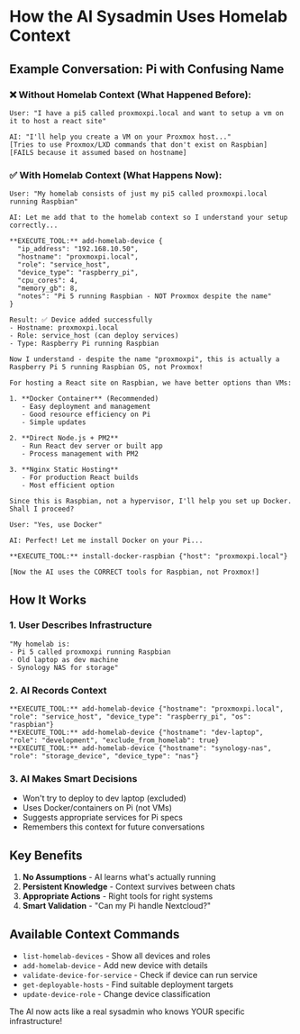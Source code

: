 # How the AI Sysadmin Uses Homelab Context

## Example Conversation: Pi with Confusing Name

### ❌ Without Homelab Context (What Happened Before):
```
User: "I have a pi5 called proxmoxpi.local and want to setup a vm on it to host a react site"

AI: "I'll help you create a VM on your Proxmox host..."
[Tries to use Proxmox/LXD commands that don't exist on Raspbian]
[FAILS because it assumed based on hostname]
```

### ✅ With Homelab Context (What Happens Now):
```
User: "My homelab consists of just my pi5 called proxmoxpi.local running Raspbian"

AI: Let me add that to the homelab context so I understand your setup correctly...

**EXECUTE_TOOL:** add-homelab-device {
  "ip_address": "192.168.10.50",
  "hostname": "proxmoxpi.local", 
  "role": "service_host",
  "device_type": "raspberry_pi",
  "cpu_cores": 4,
  "memory_gb": 8,
  "notes": "Pi 5 running Raspbian - NOT Proxmox despite the name"
}

Result: ✅ Device added successfully
- Hostname: proxmoxpi.local
- Role: service_host (can deploy services)
- Type: Raspberry Pi running Raspbian

Now I understand - despite the name "proxmoxpi", this is actually a Raspberry Pi 5 running Raspbian OS, not Proxmox!

For hosting a React site on Raspbian, we have better options than VMs:

1. **Docker Container** (Recommended)
   - Easy deployment and management
   - Good resource efficiency on Pi
   - Simple updates

2. **Direct Node.js + PM2**
   - Run React dev server or built app
   - Process management with PM2

3. **Nginx Static Hosting**
   - For production React builds
   - Most efficient option

Since this is Raspbian, not a hypervisor, I'll help you set up Docker. Shall I proceed?

User: "Yes, use Docker"

AI: Perfect! Let me install Docker on your Pi...

**EXECUTE_TOOL:** install-docker-raspbian {"host": "proxmoxpi.local"}

[Now the AI uses the CORRECT tools for Raspbian, not Proxmox!]
```

## How It Works

### 1. User Describes Infrastructure
```
"My homelab is:
- Pi 5 called proxmoxpi running Raspbian  
- Old laptop as dev machine
- Synology NAS for storage"
```

### 2. AI Records Context
```
**EXECUTE_TOOL:** add-homelab-device {"hostname": "proxmoxpi.local", "role": "service_host", "device_type": "raspberry_pi", "os": "raspbian"}
**EXECUTE_TOOL:** add-homelab-device {"hostname": "dev-laptop", "role": "development", "exclude_from_homelab": true}
**EXECUTE_TOOL:** add-homelab-device {"hostname": "synology-nas", "role": "storage_device", "device_type": "nas"}
```

### 3. AI Makes Smart Decisions
- Won't try to deploy to dev laptop (excluded)
- Uses Docker/containers on Pi (not VMs)
- Suggests appropriate services for Pi specs
- Remembers this context for future conversations

## Key Benefits

1. **No Assumptions** - AI learns what's actually running
2. **Persistent Knowledge** - Context survives between chats
3. **Appropriate Actions** - Right tools for right systems
4. **Smart Validation** - "Can my Pi handle Nextcloud?"

## Available Context Commands

- `list-homelab-devices` - Show all devices and roles
- `add-homelab-device` - Add new device with details
- `validate-device-for-service` - Check if device can run service
- `get-deployable-hosts` - Find suitable deployment targets
- `update-device-role` - Change device classification

The AI now acts like a real sysadmin who knows YOUR specific infrastructure!